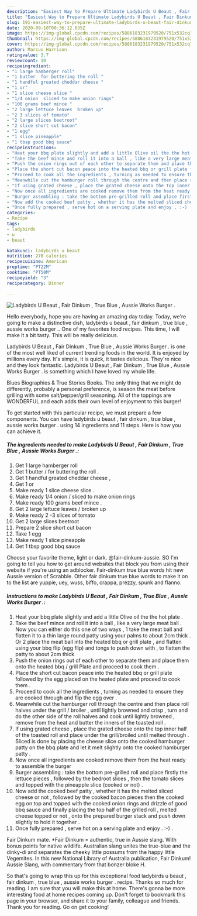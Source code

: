```yaml
---
description: "Easiest Way to Prepare Ultimate Ladybirds U Beaut , Fair Dinkum , True Blue , Aussie Works Burger ."
title: "Easiest Way to Prepare Ultimate Ladybirds U Beaut , Fair Dinkum , True Blue , Aussie Works Burger ."
slug: 191-easiest-way-to-prepare-ultimate-ladybirds-u-beaut-fair-dinkum-true-blue-aussie-works-burger
date: 2020-09-10T00:36:12.635Z
image: https://img-global.cpcdn.com/recipes/5886183231979520/751x532cq70/ladybirds-u-beaut-fair-dinkum-true-blue-aussie-works-burger-recipe-main-photo.jpg
thumbnail: https://img-global.cpcdn.com/recipes/5886183231979520/751x532cq70/ladybirds-u-beaut-fair-dinkum-true-blue-aussie-works-burger-recipe-main-photo.jpg
cover: https://img-global.cpcdn.com/recipes/5886183231979520/751x532cq70/ladybirds-u-beaut-fair-dinkum-true-blue-aussie-works-burger-recipe-main-photo.jpg
author: Marcus Harrison
ratingvalue: 3.7
reviewcount: 10
recipeingredient:
- "1 large hamberger roll"
- "1 butter  for buttering the roll "
- "1 handful greated cheddar cheese "
- "1 or"
- "1 slice cheese slice "
- "1/4 onion  sliced to make onion rings"
- "100 grams beef mince "
- "2 large lettuce leaves  broken up"
- "2 3 slices of tomato"
- "2 large slices beetroot"
- "2 slice short cut bacon"
- "1 egg"
- "1 slice pineapple"
- "1 tbsp good bbq sauce"
recipeinstructions:
- "Heat your bbq plate slightly and add a little Olive oil the the hot plate ."
- "Take the beef mince and roll it into a ball , like a very large meat ball . Now you can either do this one of two ways , 1 take the meat ball and flatten it to a thin large round patty using your palms to about 2cm thick . Or 2 place the meat ball into the heated bbq or grill plate , and flatten using your bbq flip (egg flip) and tongs to push down with , to flatten the patty to about 2cm thick"
- "Push the onion rings out of each other to separate them and place them onto the heated bbq / grill Plate and proceed to cook them ."
- "Place the short cut bacon peace into the heated bbq or grill plate followed by the egg placed on the heated plate and proceed to cook them ."
- "Proceed to cook all the ingredients , turning as needed to ensure they are cooked through and flip the egg over ."
- "Meanwhile cut the hamburger roll through the centre and then place roll halves under the grill / broiler , until lightly browned and crisp , turn and do the other side of the roll halves and cook until lightly browned , remove from the heat and butter the inners of the toasted roll ."
- "If using grated cheese , place the grated cheese onto the top inner half of the toasted roll and place under the grill/broiled until melted through . Sliced is done by placing the cheese slice onto the cooked hamburger patty on the bbq plate and let it melt slightly onto the cooked hamburger patty ."
- "Now once all ingredients are cooked remove them from the heat ready to assemble the burger"
- "Burger assembling : take the bottom pre-grilled roll and place firstly the lettuce pieces , followed by the bedroot slices , then the tomato slices and topped with the pineapple slice (cooked or not) ."
- "Now add the cooked beef patty , whether it has the melted sliced cheese or not , followed by the cooked bacon pieces then the cooked egg on top and topped with the cooked onion rings and drizzle of good bbq sauce and finally placing the top half of the grilled roll , melted cheese topped or not , onto the prepared burger stack and push down slightly to hold it together ."
- "Once fully prepared , serve hot on a serving plate and enjoy . :-) ."
categories:
- Recipe
tags:
- ladybirds
- u
- beaut

katakunci: ladybirds u beaut 
nutrition: 270 calories
recipecuisine: American
preptime: "PT22M"
cooktime: "PT50M"
recipeyield: "3"
recipecategory: Dinner

---
```



![Ladybirds U Beaut , Fair Dinkum , True Blue , Aussie Works Burger .](https://img-global.cpcdn.com/recipes/5886183231979520/751x532cq70/ladybirds-u-beaut-fair-dinkum-true-blue-aussie-works-burger-recipe-main-photo.jpg)

Hello everybody, hope you are having an amazing day today. Today, we're going to make a distinctive dish, ladybirds u beaut , fair dinkum , true blue , aussie works burger .. One of my favorites food recipes. This time, I will make it a bit tasty. This will be really delicious.

Ladybirds U Beaut , Fair Dinkum , True Blue , Aussie Works Burger . is one of the most well liked of current trending foods in the world. It is enjoyed by millions every day. It's simple, it is quick, it tastes delicious. They're nice and they look fantastic. Ladybirds U Beaut , Fair Dinkum , True Blue , Aussie Works Burger . is something which I have loved my whole life.

Blues Biographies &amp; True Stories Books. The only thing that we might do differently, probably a personal preference, is season the meat before grilling with some salt/pepper/grill seasoning. All of the toppings are WONDERFUL and each adds their own level of enjoyment to this burger!


To get started with this particular recipe, we must prepare a few components. You can have ladybirds u beaut , fair dinkum , true blue , aussie works burger . using 14 ingredients and 11 steps. Here is how you can achieve it.

<!--inarticleads1-->

##### The ingredients needed to make Ladybirds U Beaut , Fair Dinkum , True Blue , Aussie Works Burger .:

1. Get 1 large hamberger roll
1. Get 1 butter / for buttering the roll .
1. Get 1 handful greated cheddar cheese ,
1. Get 1 or
1. Make ready 1 slice cheese slice .
1. Make ready 1/4 onion / sliced to make onion rings
1. Make ready 100 grams beef mince .
1. Get 2 large lettuce leaves / broken up
1. Make ready 2 -3 slices of tomato
1. Get 2 large slices beetroot
1. Prepare 2 slice short cut bacon
1. Take 1 egg
1. Make ready 1 slice pineapple
1. Get 1 tbsp good bbq sauce


Choose your favorite theme, light or dark. @fair-dinkum-aussie. SO I&#39;m going to tell you how to get around websites that block you from using their website if you&#39;re using an adblocker. Fair-dinkum true blue words hit new Aussie version of Scrabble. Other fair dinkum true blue words to make it on to the list are yuppie, uey, wuss, biffo, crappa, prezzy, spunk and flanno. 

<!--inarticleads2-->

##### Instructions to make Ladybirds U Beaut , Fair Dinkum , True Blue , Aussie Works Burger .:

1. Heat your bbq plate slightly and add a little Olive oil the the hot plate .
1. Take the beef mince and roll it into a ball , like a very large meat ball . Now you can either do this one of two ways , 1 take the meat ball and flatten it to a thin large round patty using your palms to about 2cm thick . Or 2 place the meat ball into the heated bbq or grill plate , and flatten using your bbq flip (egg flip) and tongs to push down with , to flatten the patty to about 2cm thick
1. Push the onion rings out of each other to separate them and place them onto the heated bbq / grill Plate and proceed to cook them .
1. Place the short cut bacon peace into the heated bbq or grill plate followed by the egg placed on the heated plate and proceed to cook them .
1. Proceed to cook all the ingredients , turning as needed to ensure they are cooked through and flip the egg over .
1. Meanwhile cut the hamburger roll through the centre and then place roll halves under the grill / broiler , until lightly browned and crisp , turn and do the other side of the roll halves and cook until lightly browned , remove from the heat and butter the inners of the toasted roll .
1. If using grated cheese , place the grated cheese onto the top inner half of the toasted roll and place under the grill/broiled until melted through . Sliced is done by placing the cheese slice onto the cooked hamburger patty on the bbq plate and let it melt slightly onto the cooked hamburger patty .
1. Now once all ingredients are cooked remove them from the heat ready to assemble the burger
1. Burger assembling : take the bottom pre-grilled roll and place firstly the lettuce pieces , followed by the bedroot slices , then the tomato slices and topped with the pineapple slice (cooked or not) .
1. Now add the cooked beef patty , whether it has the melted sliced cheese or not , followed by the cooked bacon pieces then the cooked egg on top and topped with the cooked onion rings and drizzle of good bbq sauce and finally placing the top half of the grilled roll , melted cheese topped or not , onto the prepared burger stack and push down slightly to hold it together .
1. Once fully prepared , serve hot on a serving plate and enjoy . :-) .


Fair Dinkum mate. *Fair Dinkum = authentic, true in Aussie slang. With bonus points for native wildlife. Australian slang unites the true-blue and the dinky-di and separates the cheeky little possums from the happy little Vegemites. In this new National Library of Australia publication, Fair Dinkum! Aussie Slang, with commentary from that bonzer bloke H. 

So that's going to wrap this up for this exceptional food ladybirds u beaut , fair dinkum , true blue , aussie works burger . recipe. Thanks so much for reading. I am sure that you will make this at home. There's gonna be more interesting food at home recipes coming up. Don't forget to bookmark this page in your browser, and share it to your family, colleague and friends. Thank you for reading. Go on get cooking!

